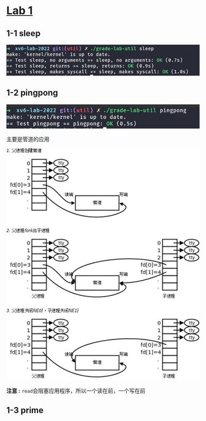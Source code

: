 # [Lab 1](https://pdos.csail.mit.edu/6.828/2022/labs/util.html)


## 1-1 sleep

![](img/r1-1.png)

## 1-2 pingpong

![](img/r1-2.png)

主要是管道的应用

![](./img/pipe.png)

**注意 :**  `read`会阻塞应用程序，所以一个读在前，一个写在前

## 1-3 prime

